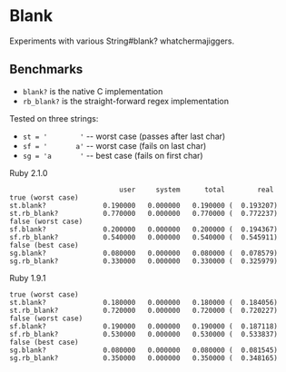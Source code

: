 Blank
=====

Experiments with various String#blank? whatchermajiggers.

## Benchmarks

* `blank?` is the native C implementation
* `rb_blank?` is the straight-forward regex implementation

Tested on three strings:

* `st = '        '` -- worst case (passes after last char)
* `sf = '       a'` -- worst case (fails on last char)
* `sg = 'a       '` -- best case (fails on first char)

Ruby 2.1.0
```
                           user     system      total        real
true (worst case)
st.blank?              0.190000   0.000000   0.190000 (  0.193207)
st.rb_blank?           0.770000   0.000000   0.770000 (  0.772237)
false (worst case)
sf.blank?              0.200000   0.000000   0.200000 (  0.194367)
sf.rb_blank?           0.540000   0.000000   0.540000 (  0.545911)
false (best case)
sg.blank?              0.080000   0.000000   0.080000 (  0.078579)
sg.rb_blank?           0.330000   0.000000   0.330000 (  0.325979)
```
Ruby 1.9.1
```
true (worst case)
st.blank?              0.180000   0.000000   0.180000 (  0.184056)
st.rb_blank?           0.720000   0.000000   0.720000 (  0.720227)
false (worst case)
sf.blank?              0.190000   0.000000   0.190000 (  0.187118)
sf.rb_blank?           0.530000   0.000000   0.530000 (  0.533837)
false (best case)
sg.blank?              0.080000   0.000000   0.080000 (  0.081545)
sg.rb_blank?           0.350000   0.000000   0.350000 (  0.348165)
```
